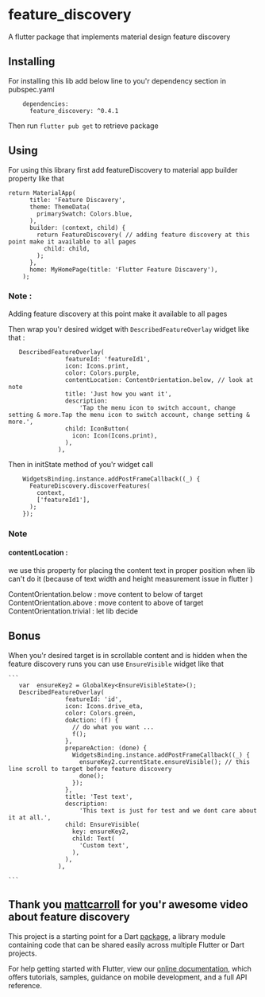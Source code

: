 # feature_discovery

A flutter package that implements material design feature discovery 

## Installing


For installing this lib add below line to you'r dependency section in pubspec.yaml
```
    dependencies:
      feature_discovery: ^0.4.1

```

Then run  ```flutter pub get``` to retrieve package


## Using

For using this library first add featureDiscovery to material app builder property like that
```
return MaterialApp(
      title: 'Feature Discavery',
      theme: ThemeData(
        primarySwatch: Colors.blue,
      ),
      builder: (context, child) {
        return FeatureDiscovery( // adding feature discovery at this point make it available to all pages
          child: child,
        );
      },
      home: MyHomePage(title: 'Flutter Feature Discavery'),
    );

```

### Note :
 Adding feature discovery at this point make it available to all pages
 
Then wrap you'r desired widget with ```DescribedFeatureOverlay``` widget
like that :
```
   DescribedFeatureOverlay(
                featureId: 'featureId1',
                icon: Icons.print,
                color: Colors.purple,
                contentLocation: ContentOrientation.below, // look at note 
                title: 'Just how you want it',
                description:
                    'Tap the menu icon to switch account, change setting & more.Tap the menu icon to switch account, change setting & more.',
                child: IconButton(
                  icon: Icon(Icons.print),
                ),
              ),
``` 

Then in initState method of you'r widget call 


``` 
    WidgetsBinding.instance.addPostFrameCallback((_) {
      FeatureDiscovery.discoverFeatures(
        context,
        ['featureId1'],
      );
    });

```
### Note 

#### contentLocation :
   we use this property for placing the content text in proper position when 
    lib can't do it (because of text width and height measurement  issue in flutter )
    
   ContentOrientation.below : move content to  below of target
   ContentOrientation.above : move content to above of target
   ContentOrientation.trivial : let lib decide
    
## Bonus 

   When you'r desired target is in scrollable content and is hidden when the feature discovery runs
    you can use ```EnsureVisible``` widget like that
    
    ```
       var  ensureKey2 = GlobalKey<EnsureVisibleState>();
       DescribedFeatureOverlay(
                    featureId: 'id',
                    icon: Icons.drive_eta,
                    color: Colors.green,
                    doAction: (f) {
                      // do what you want ...
                      f();
                    },
                    prepareAction: (done) {
                      WidgetsBinding.instance.addPostFrameCallback((_) {
                        ensureKey2.currentState.ensureVisible(); // this line scroll to target before feature discovery 
                        done();
                      });
                    },
                    title: 'Test text',
                    description:
                        'This text is just for test and we dont care about it at all.',
                    child: EnsureVisible(
                      key: ensureKey2,
                      child: Text(
                        'Custom text',
                      ),
                    ),
                  ),
    
    ```
## Thank you [mattcarroll](https://medium.com/@mattcarroll) for you'r awesome video about feature discovery
 

This project is a starting point for a Dart
[package](https://flutter.dev/developing-packages/),
a library module containing code that can be shared easily across
multiple Flutter or Dart projects.

For help getting started with Flutter, view our 
[online documentation](https://flutter.dev/docs), which offers tutorials, 
samples, guidance on mobile development, and a full API reference.
